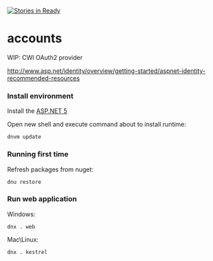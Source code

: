[![Stories in Ready](https://badge.waffle.io/CWISoftware/accounts.png?label=ready&title=Ready)](https://waffle.io/CWISoftware/accounts)
# accounts
WIP: CWI OAuth2 provider

http://www.asp.net/identity/overview/getting-started/aspnet-identity-recommended-resources

### Install environment

Install the [ASP.NET 5](https://github.com/aspnet/Home#cmd)

Open new shell and execute command about to install runtime:

	dnvm update

### Running first time

Refresh packages from nuget:

	dnu restore

### Run web application

Windows:

	dnx . web

Mac\Linux:

	dnx . kestrel